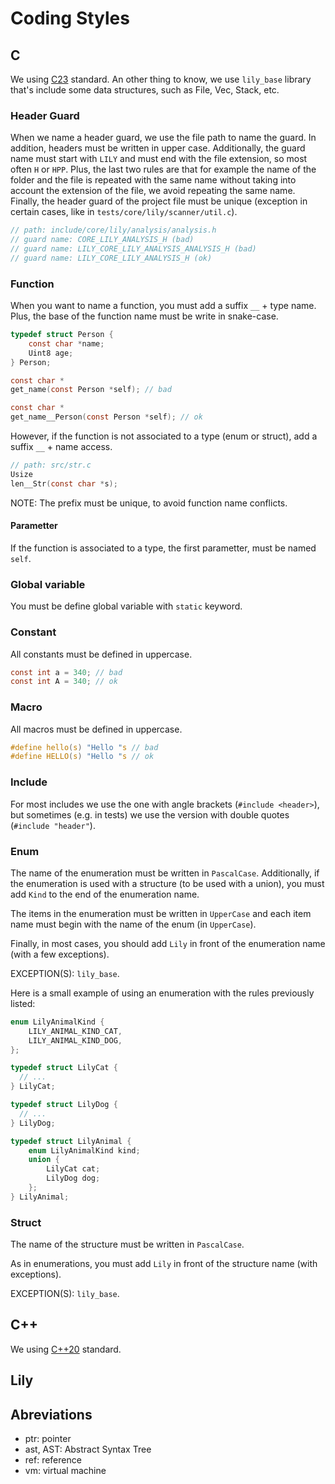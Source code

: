 # Coding Styles

## C

We using [C23](https://en.cppreference.com/w/c/23) standard. An other thing to know, we use `lily_base` library that's include some data structures, such as File, Vec, Stack, etc.

### Header Guard

When we name a header guard, we use the file path to name the guard. In addition, headers must be written in upper case. Additionally, the guard name must start with `LILY` and must end with the file extension, so most often `H` or `HPP`. Plus, the last two rules are that for example the name of the folder and the file is repeated with the same name without taking into account the extension of the file, we avoid repeating the same name. Finally, the header guard of the project file must be unique (exception in certain cases, like in `tests/core/lily/scanner/util.c`).

```c
// path: include/core/lily/analysis/analysis.h
// guard name: CORE_LILY_ANALYSIS_H (bad)
// guard name: LILY_CORE_LILY_ANALYSIS_ANALYSIS_H (bad)
// guard name: LILY_CORE_LILY_ANALYSIS_H (ok)
```

### Function

When you want to name a function, you must add a suffix `__` + type name. Plus, the base of the function name must be write in snake-case.

```c
typedef struct Person {
    const char *name;
    Uint8 age;
} Person;

const char *
get_name(const Person *self); // bad

const char *
get_name__Person(const Person *self); // ok
```

However, if the function is not associated to a type (enum or struct), add a suffix `__` + name access.

```c
// path: src/str.c
Usize
len__Str(const char *s);
```

NOTE: The prefix must be unique, to avoid function name conflicts.

#### Parametter

If the function is associated to a type, the first parametter, must be named `self`.

### Global variable

You must be define global variable with `static` keyword.

### Constant

All constants must be defined in uppercase.

```c
const int a = 340; // bad
const int A = 340; // ok
```

### Macro

All macros must be defined in uppercase.

```c
#define hello(s) "Hello "s // bad
#define HELLO(s) "Hello "s // ok
```

### Include

For most includes we use the one with angle brackets (`#include <header>`), but sometimes (e.g. in tests) we use the version with double quotes (`#include "header"`).

### Enum

The name of the enumeration must be written in `PascalCase`. Additionally, if the enumeration is used with a structure (to be used with a union), you must add `Kind` to the end of the enumeration name.<br>

The items in the enumeration must be written in `UpperCase` and each item name must begin with the name of the enum (in `UpperCase`).<br>

Finally, in most cases, you should add `Lily` in front of the enumeration name (with a few exceptions).<br>

EXCEPTION(S): `lily_base`.<br>

Here is a small example of using an enumeration with the rules previously listed:

```c
enum LilyAnimalKind {
    LILY_ANIMAL_KIND_CAT,
    LILY_ANIMAL_KIND_DOG,
};

typedef struct LilyCat {
  // ...
} LilyCat;

typedef struct LilyDog {
  // ...
} LilyDog;

typedef struct LilyAnimal {
    enum LilyAnimalKind kind;
    union {
        LilyCat cat;
        LilyDog dog;
    };
} LilyAnimal;
```

### Struct

The name of the structure must be written in `PascalCase`.<br>

As in enumerations, you must add `Lily` in front of the structure name (with exceptions).<br>

EXCEPTION(S): `lily_base`.<br>

## C++

We using [C++20](https://en.cppreference.com/w/cpp/20) standard.

## Lily

## Abreviations

- ptr: pointer
- ast, AST: Abstract Syntax Tree
- ref: reference
- vm: virtual machine
